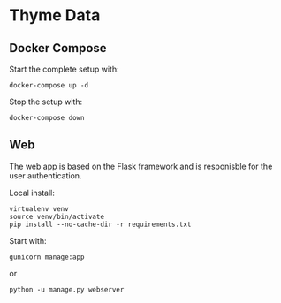 # Thyme Data

## Docker Compose

Start the complete setup with:

    docker-compose up -d

Stop the setup with:

    docker-compose down

## Web

The web app is based on the Flask framework and is responisble for the user authentication.

Local install:

    virtualenv venv
    source venv/bin/activate
    pip install --no-cache-dir -r requirements.txt

Start with:

    gunicorn manage:app

or

    python -u manage.py webserver

